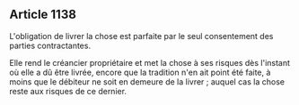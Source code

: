 Article 1138
----
L'obligation de livrer la chose est parfaite par le seul consentement des
parties contractantes.

Elle rend le créancier propriétaire et met la chose à ses risques dès l'instant
où elle a dû être livrée, encore que la tradition n'en ait point été faite, à
moins que le débiteur ne soit en demeure de la livrer ; auquel cas la chose
reste aux risques de ce dernier.
